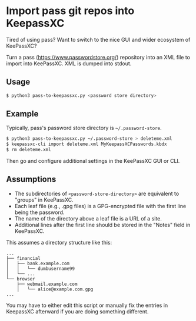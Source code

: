 # Import pass git repos into KeepassXC

Tired of using pass? Want to switch to the nice GUI and wider ecosystem of KeePassXC?

Turn a pass (https://www.passwordstore.org/) repository into an XML file to import into KeePassXC. XML is dumped into stdout.

## Usage

```bash
$ python3 pass-to-keepassxc.py <password store directory>
```

## Example

Typically, pass's password store directory is `~/.password-store`.

```bash
$ python3 pass-to-keepassxc.py ~/.password-store > deleteme.xml
$ keepassxc-cli import deleteme.xml MyKeepassXCPasswords.kbdx
$ rm deleteme.xml
```

Then go and configure additional settings in the KeePassXC GUI or CLI.

## Assumptions

- The subdirectories of `<password-store-directory>` are equivalent to "groups" in KeePassXC.
- Each leaf file (e.g., .gpg files) is a GPG-encrypted file with the first line being the password.
- The name of the directory above a leaf file is a URL of a site.
- Additional lines after the first line should be stored in the "Notes" field in KeePassXC.

This assumes a directory structure like this:

```
...
├── financial
│   ├── bank.example.com
│   │   └── dumbusername99
│   └── ...
└── browser
    ├── webmail.example.com
    │   └── alice@example.com.gpg
...
```

You may have to either edit this script or manually fix the entries in KeepassXC afterward if you are doing something different.
